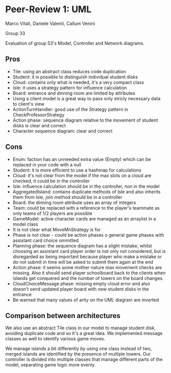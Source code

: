 # Peer-Review 1: UML

Marco Vitali, Daniele Valenti, Callum Venini

Group 33

Evaluation of group 53's Model, Controller and Network diagrams.

## Pros

- Tile: using an abstract class reduces code duplication
- Student: it is possible to distinguish individual student disks
- Cloud: contains only what is needed, it's a very compact class
- Isle: it uses a strategy pattern for influence calculation
- Board: entrance and dinning room are limited by attributes
- Using a client model is a great way to pass only stricly necessary data to client's view
- ActionTurnHandler: good use of the Strategy pattern in CheckProfessorStrategy
- Action phase: sequence diagram relative to the movement of student disks is clear and correct
- Character sequence diagram: clear and correct

## Cons

- Enum: faction has an unneeded extra value (Empty) which can be replaced in your code with a null
- Student: it is more efficient to use a hashmap for calculations
- Cloud: it's not clear from the model if the max slots on a cloud are checked, it could be in the controller
- Isle: influence calculation should be in the controller, non in the model
- AggregatedIsland: contains duplicate methods of Isle and also inherits them from Isle, join method should be in a controller
- Board: the dinning room attribute uses an array of integers
- Team: could be replaced with a reference to the player's teammate as only teams of 1/2 players are possible
- GameModel: active character cards are managed as an arraylist in a model class
- It is not clear what MoveMnStrategy is for
- Phase is not clear - could be action phases o general game phases with assistant card choice ommitted
- Planning phase: the sequence diagram has a slight mistake, whilst choosing an assistant card player order is not only not  considered, but is disregarded as being important because player who make a mistake or do not submit in time will be asked to submit them again at the end
- Action phase: it seems some mother nature max movement checks are missing. Also it should send player schoolboard back to the clients when islands get conquered and the number of towers on the board changes.
- CloudChoiceMessage phase: missing empty cloud error and also doesn't send updated player board with new student disks in the entrance
- Be warned that many values of arity on the UML diagram are inverted

## Comparison between architectures

We also use an abstract Tile class in our model to manage student disk, avoiding duplicate code and so it's a great idea.
We implemented message classes as well to identify various game moves.

We manage islands a bit differently by using one class instead of two, merged islands are identified by the presence of multiple towers.
Our controller is divided into multiple classes that manage different parts of the model, separating game logic more evenly.
